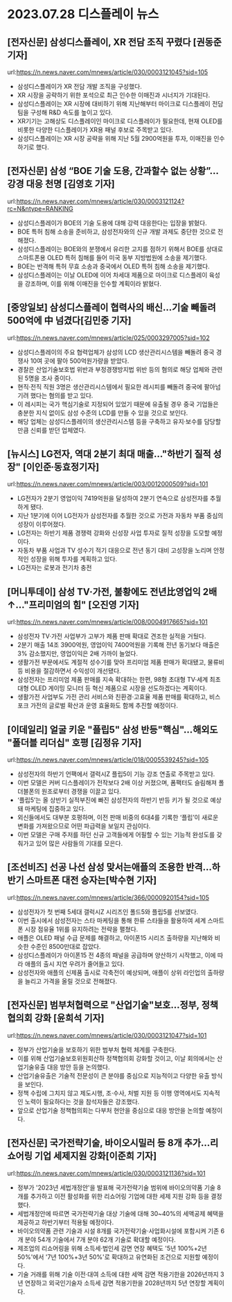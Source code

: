 # 2023.07.28 디스플레이 뉴스

## [전자신문] 삼성디스플레이, XR 전담 조직 꾸렸다 [권동준 기자]
url:https://n.news.naver.com/mnews/article/030/0003121045?sid=105
- 삼성디스플레이가 XR 전담 개발 조직을 구성했다.
- XR 시장을 공략하기 위한 포석으로 최근 인수한 이매진과 시너지가 기대된다.
- 삼성디스플레이는 XR 시장에 대비하기 위해 지난해부터 마이크로 디스플레이 전담팀을 구성해 R&D 속도를 높이고 있다.
- XR기기는 고해상도 디스플레이인 마이크로 디스플레이가 필요한데, 현재 OLED를 비롯한 다양한 디스플레이가 XR용 패널 후보로 주목받고 있다.
- 삼성디스플레이는 XR 시장 공략을 위해 지난 5월 2900억원을 투자, 이매진을 인수하기로 했다.

## [전자신문] 삼성 “BOE 기술 도용, 간과할수 없는 상황”…강경 대응 천명 [김영호 기자]
url:https://n.news.naver.com/mnews/article/030/0003121124?rc=N&ntype=RANKING
- 삼성디스플레이가 BOE의 기술 도용에 대해 강력 대응한다는 입장을 밝혔다.
- BOE 특허 침해 소송을 준비하고, 삼성전자와의 신규 개발 과제도 중단한 것으로 전해졌다.
- 삼성디스플레이는 BOE와의 분쟁에서 유리한 고지를 점하기 위해서 BOE를 상대로 스마트폰용 OLED 특허 침해를 들어 미국 동부 지방법원에 소송을 제기했다.
- BOE는 반격해 특허 무효 소송과 중국에서 OLED 특허 침해 소송을 제기했다.
- 삼성디스플레이는 이날 OLED에 이어 차세대 제품으로 마이크로 디스플레이 육성을 강조하며, 이를 위해 이매진을 인수할 계획이라 밝혔다.

## [중앙일보] 삼성디스플레이 협력사의 배신…기술 빼돌려500억에 中 넘겼다[김민중 기자]
url:https://n.news.naver.com/mnews/article/025/0003297005?sid=102
- 삼성디스플레이의 주요 협력업체가 삼성의 LCD 생산관리시스템을 빼돌려 중국 경쟁사 10여 곳에 팔아 500억원가량을 받았다.
- 경찰은 산업기술보호법 위반과 부정경쟁방지법 위반 등의 혐의로 해당 업체와 관련된 5명을 조사 중이다.
- 현직·전직 직원 3명은 생산관리시스템에서 필요한 레시피를 빼돌려 중국에 팔아넘기려 했다는 혐의를 받고 있다.
- 이 레시피는 국가 핵심기술로 지정되어 있었기 때문에 유출될 경우 중국 기업들은 충분한 지식 없이도 삼성 수준의 LCD를 만들 수 있을 것으로 보인다.
- 해당 업체는 삼성디스플레이의 생산관리시스템 등을 구축하고 유지·보수를 담당할 만큼 신뢰를 받던 업체였다.

## [뉴시스] LG전자, 역대 2분기 최대 매출…"하반기 질적 성장" [이인준∙동효정기자]
url:https://n.news.naver.com/mnews/article/003/0012000509?sid=101
- LG전자가 2분기 영업이익 7419억원을 달성하여 2분기 연속으로 삼성전자를 추월하게 됐다.
- 지난 1분기에 이어 LG전자가 삼성전자를 추월한 것으로 가전과 자동차 부품 중심의 성장이 이루어졌다.
- LG전자는 하반기 제품 경쟁력 강화와 신성장 사업 투자로 질적 성장을 도모할 예정이다.
- 자동차 부품 사업과 TV 성수기 적기 대응으로 전년 동기 대비 고성장을 노리며 안정적인 성장을 위해 투자를 계획하고 있다.
- LG전자는 로봇과 전기차 충전

## [머니투데이] 삼성 TV·가전, 불황에도 전년比영업익 2배↑…"프리미엄의 힘" [오진영 기자]
url:https://n.news.naver.com/mnews/article/008/0004917665?sid=101
- 삼성전자 TV·가전 사업부가 고부가 제품 판매 확대로 견조한 실적을 거뒀다.
- 2분기 매출 14조 3900억원, 영업이익 7400억원을 기록해 전년 동기보다 매출은 3% 감소했지만, 영업이익은 2배 가까이 늘었다.
- 생활가전 부문에서도 계절적 성수기를 맞아 프리미엄 제품 판매가 확대됐고, 물류비 등 비용을 절감하면서 수익성이 개선됐다.
- 삼성전자는 프리미엄 제품 판매를 지속 확대하는 한편, 98형 초대형 TV·세계 최초 대형 OLED 게이밍 모니터 등 혁신 제품으로 시장을 선도하겠다는 계획이다.
- 생활가전 사업부도 가전 관리 서비스와 친환경·고효율 제품 판매를 확대하고, 비스포크 가전의 글로벌 확산과 운영 효율화도 함께 추진할 예정이다.

## [이데일리] 얼굴 키운 "플립5" 삼성 반등"핵심"…해외도 "폴더블 리더십" 호평 [김정유 기자]
url:https://n.news.naver.com/mnews/article/018/0005539245?sid=105
- 삼성전자의 하반기 언팩에서 갤럭시Z 플립5이 기능 강조 연출로 주목받고 있다.
- 이번 모델은 커버 디스플레이가 전작보다 2배 이상 커졌으며, 폼팩터도 슬림해져 폴더블폰의 원조로부터 경쟁을 이끌고 있다.
- ‘플립5’는 올 상반기 실적부진에 빠진 삼성전자의 하반기 반등 키가 될 것으로 예상돼 마케팅에 집중하고 있다.
- 외신들에서도 대부분 호평하며, 이전 판매 비중의 6대4를 기록한 ‘플립’이 새로운 변화를 가져왔으므로 어떤 파급력을 보일지 관심이다.
- 이번 모델은 구매 주저를 하던 신규 고객들에게 어필할 수 있는 기능적 완성도를 갖춰가고 있어 많은 사람들의 기대를 모은다.

## [조선비즈] 선공 나선 삼성 맞서는애플의 조용한 반격…하반기 스마트폰 대전 승자는[박수현 기자]
url:https://n.news.naver.com/mnews/article/366/0000920154?sid=105
- 삼성전자가 첫 번째 5세대 갤럭시Z 시리즈인 폴드5와 플립5를 선보였다.
- 이번 출시에서 삼성전자는 스타 마케팅을 통해 한류 스타들을 활용하여 세계 스마트폰 시장 점유율 1위를 유지하려는 전략을 펼쳤다.
- 애플은 OLED 패널 수급 문제를 해결하고, 아이폰15 시리즈 출하량을 지난해와 비슷한 수준인 8500만대로 잡았다.
- 삼성디스플레이가 아이폰15 전 4종의 패널을 공급하며 양산하기 시작했고, 이에 따라 애플의 출시 지연 우려가 줄어들고 있다.
- 삼성전자와 애플의 신제품 출시로 각축전이 예상되며, 애플이 상위 라인업의 출하량을 늘리고 가격을 올릴 것으로 전해졌다.

## [전자신문] 범부처협력으로 "산업기술"보호…정부, 정책협의회 강화 [윤희석 기자]
url:https://n.news.naver.com/mnews/article/030/0003121047?sid=101
- 정부가 산업기술을 보호하기 위한 범부처 협력 체계를 구축한다.
- 이를 위해 산업기술보호위원회산하 정책협의회 강화할 것이고, 이날 회의에서는 산업기술유출 대응 방안 등을 논의했다.
- 산업기술유출은 기술적 전문성이 큰 분야를 중심으로 지능적이고 다양한 유출 방식을 보인다.
- 정책 수립에 그치지 않고 제도시행, 조·수사, 처벌 지원 등 이행 영역에서도 지속적인 노력이 필요하다는 것을 참석자들은 강조했다.
- 앞으로 산업기술 정책협의회는 다부처 현안을 중심으로 대응 방안을 논의할 예정이다.

## [전자신문] 국가전략기술, 바이오시밀러 등 8개 추가…리쇼어링 기업 세제지원 강화[이준희 기자]
url:https://n.news.naver.com/mnews/article/030/0003121136?sid=101
- 정부가 '2023년 세법개정안'을 발표해 국가전략기술 범위에 바이오의약품 기술 8개를 추가하고 이전 활성화를 위한 리쇼어링 기업에 대한 세제 지원 강화 등을 결정했다.
- 세법개정안에 따르면 국가전략기술 대상 기술에 대해 30~40%의 세액공제 혜택을 제공하고 하반기부터 적용될 예정이다.
- 바이오의약품 관련 기술과 시설 8개를 국가전략기술·사업화시설에 포함시켜 기존 6개 분야 54개 기술에서 7개 분야 62개 기술로 확대할 예정이다.
- 제조업의 리쇼어링을 위해 소득세·법인세 감면 연장 혜택도 '5년 100%+2년 50%'에서 '7년 100%+3년 50%'로 확대하고 유연화된 조건으로 지원할 예정이다.
- 기술 거래를 위해 기술 이전·대여 소득에 대한 세액 감면 적용기한을 2026년까지 3년 연장하고 외국인기술자 소득세 감면 적용기한을 2028년까지 5년 연장할 계획이다.